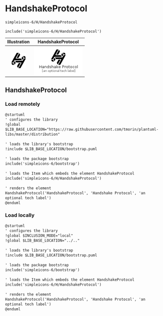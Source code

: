 # HandshakeProtocol


```text
simpleicons-6/H/HandshakeProtocol
```

```text
include('simpleicons-6/H/HandshakeProtocol')
```



| Illustration | HandshakeProtocol |
| :---: | :---: |
| ![illustration for Illustration](../../simpleicons-6/H/HandshakeProtocol.png) | ![illustration for HandshakeProtocol](../../simpleicons-6/H/HandshakeProtocol.Local.png) |




## HandshakeProtocol

### Load remotely
```plantuml
@startuml
' configures the library
!global $LIB_BASE_LOCATION="https://raw.githubusercontent.com/tmorin/plantuml-libs/master/distribution"

' loads the library's bootstrap
!include $LIB_BASE_LOCATION/bootstrap.puml

' loads the package bootstrap
include('simpleicons-6/bootstrap')

' loads the Item which embeds the element HandshakeProtocol
include('simpleicons-6/H/HandshakeProtocol')

' renders the element
HandshakeProtocol('HandshakeProtocol', 'Handshake Protocol', 'an optional tech label')
@enduml
```

### Load locally
```plantuml
@startuml
' configures the library
!global $INCLUSION_MODE="local"
!global $LIB_BASE_LOCATION="../.."

' loads the library's bootstrap
!include $LIB_BASE_LOCATION/bootstrap.puml

' loads the package bootstrap
include('simpleicons-6/bootstrap')

' loads the Item which embeds the element HandshakeProtocol
include('simpleicons-6/H/HandshakeProtocol')

' renders the element
HandshakeProtocol('HandshakeProtocol', 'Handshake Protocol', 'an optional tech label')
@enduml
```

